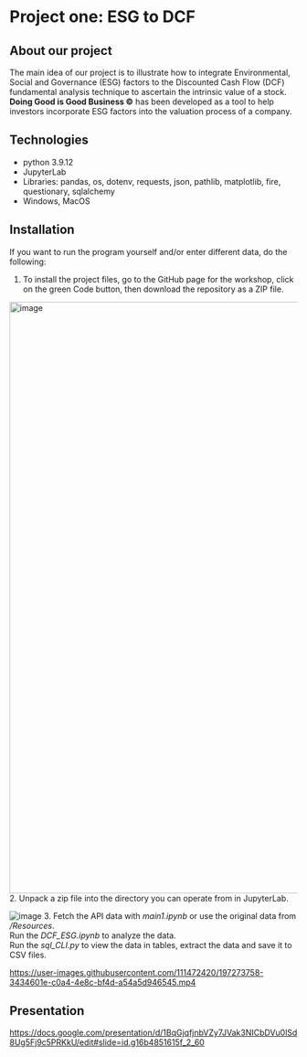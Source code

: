 # Project one: ESG to DCF
## About our project
The main idea of our project is to illustrate how to integrate Environmental, Social and  Governance (ESG) factors to the Discounted Cash Flow (DCF) fundamental analysis technique to ascertain the intrinsic value of a stock.  </br>
<b>Doing Good is Good Business ©</b> has been developed as a tool to help investors incorporate ESG factors into the valuation process of a company.
## Technologies
- python 3.9.12
- JupyterLab
- Libraries: pandas, os, dotenv, requests, json, pathlib, matplotlib, fire, questionary, sqlalchemy
- Windows, MacOS
## Installation
If you want to run the program yourself and/or enter different data, do the following:

1. To install the project files, go to the GitHub page for the workshop, click on the green Code button, then download the repository as a ZIP file.
<img width="1035" alt="image" src="https://user-images.githubusercontent.com/111472420/197269988-6f2edd9e-ec58-411d-b2a1-2943d7f899cb.png">
2. Unpack a zip file into the directory you can operate from in JupyterLab.
 
![image](https://user-images.githubusercontent.com/111472420/197270505-bd224096-ef5b-49ed-b64d-34a47aa7b19d.png)
3. Fetch the API data with <i>main1.ipynb</i> or use the original data from <i>/Resources</i>. </br>
Run the <i>DCF_ESG.ipynb</i> to analyze the data. </i></br>
Run the <i>sql_CLI.py</i> to view the data in tables, extract the data and save it to CSV files. 


https://user-images.githubusercontent.com/111472420/197273758-3434601e-c0a4-4e8c-bf4d-a54a5d946545.mp4

## Presentation
https://docs.google.com/presentation/d/1BqGjqfjnbVZy7JVak3NICbDVu0lSd8Ug5Fj9c5PRKkU/edit#slide=id.g16b4851615f_2_60
